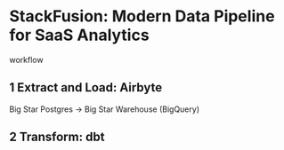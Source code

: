 # StackFusion: Modern Data Pipeline for SaaS Analytics

workflow

## 1 Extract and Load: Airbyte
Big Star Postgres -> Big Star Warehouse (BigQuery)
## 2 Transform: dbt
